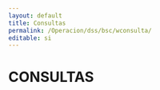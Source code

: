 ```yaml
---
layout: default
title: Consultas
permalink: /Operacion/dss/bsc/wconsulta/
editable: si
---
```


# CONSULTAS

